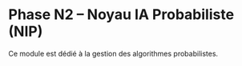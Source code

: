 # Phase N2 – Noyau IA Probabiliste (NIP)

Ce module est dédié à la gestion des algorithmes probabilistes.
